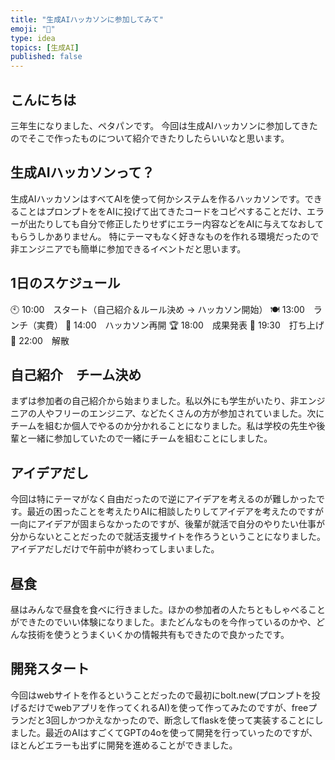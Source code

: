 ```yaml
---
title: "生成AIハッカソンに参加してみて"
emoji: "🤖"
type: idea
topics: [生成AI]
published: false
---
```

## こんにちは
三年生になりました、ペタパンです。
今回は生成AIハッカソンに参加してきたのでそこで作ったものについて紹介できたりしたらいいなと思います。

## 生成AIハッカソンって？
生成AIハッカソンはすべてAIを使って何かシステムを作るハッカソンです。できることはプロンプトををAIに投げて出てきたコードをコピペすることだけ、エラーが出たりしても自分で修正したりせずにエラー内容などをAIに与えてなおしてもらうしかありません。
特にテーマもなく好きなものを作れる環境だったので非エンジニアでも簡単に参加できるイベントだと思います。

## 1日のスケジュール
🕙 10:00　スタート（自己紹介＆ルール決め → ハッカソン開始）
🍽️ 13:00　ランチ（実費）
🚀 14:00　ハッカソン再開
🏆 18:00　成果発表 🎉 19:30　打ち上げ
👋 22:00　解散

## 自己紹介　チーム決め
まずは参加者の自己紹介から始まりました。私以外にも学生がいたり、非エンジニアの人やフリーのエンジニア、などたくさんの方が参加されていました。次にチームを組むか個人でやるのか分かれることになりました。私は学校の先生や後輩と一緒に参加していたので一緒にチームを組むことにしました。
## アイデアだし
今回は特にテーマがなく自由だったので逆にアイデアを考えるのが難しかったです。最近の困ったことを考えたりAIに相談したりしてアイデアを考えたのですが一向にアイデアが固まらなかったのですが、後輩が就活で自分のやりたい仕事が分からないとことだったので就活支援サイトを作ろうということになりました。アイデアだしだけで午前中が終わってしまいました。
## 昼食
昼はみんなで昼食を食べに行きました。ほかの参加者の人たちともしゃべることができたのでいい体験になりました。またどんなものを今作っているのかや、どんな技術を使うとうまくいくかの情報共有もできたので良かったです。
## 開発スタート
今回はwebサイトを作るということだったので最初にbolt.new(プロンプトを投げるだけでwebアプリを作ってくれるAI)を使って作ってみたのですが、freeプランだと3回しかつかえなかったので、断念してflaskを使って実装することにしました。最近のAIはすごくてGPTの4oを使って開発を行っていったのですが、ほとんどエラーも出ずに開発を進めることができました。
